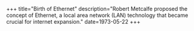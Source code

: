 +++
title="Birth of Ethernet"
description="Robert Metcalfe proposed the concept of Ethernet, a local area network (LAN) technology that became crucial for internet expansion."
date=1973-05-22
+++